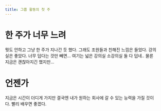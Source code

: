 ```yaml
---
title: 그룹 활동의 첫 주
---
```


# 한 주가 너무 느려

뭣도 안하고 그냥 한 주가 지나간 듯 했다. 그래도 조원들과 친해진 느낌은 들었다. 
강의실은 좋았다. 너무 덥다는 것만 빼면...
여기는 넓은 강의실 소강의실 둘 다 덥네.. 물론 지금은 괜찮아지긴 했지만...

# 언젠가

지금은 시간이 더디게 가지만 결국엔 내가 원하는 회사에 갈 수 있는 능력을 가질 것이다.
빨리 배우면 좋겠다.
